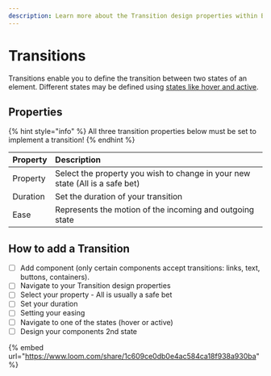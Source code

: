 ```yaml
---
description: Learn more about the Transition design properties within Budibase
---
```


# Transitions

Transitions enable you to define the transition between two states of an element. Different states may be defined using [states like hover and active](../states.md).

## Properties

{% hint style="info" %}
All three transition properties below must be set to implement a transition!
{% endhint %}

| Property | Description |
| :--- | :--- |
| Property | Select the property you wish to change in your new state \(All is a safe bet\) |
| Duration | Set the duration of your transition |
| Ease | Represents the motion of the incoming and outgoing state |



## How to add a Transition

* [ ] Add component \(only certain components accept transitions: links, text, buttons, containers\).
* [ ] Navigate to your Transition design properties
* [ ] Select your property - All is usually a safe bet
* [ ] Set your duration 
* [ ] Setting your easing
* [ ] Navigate to one of the states \(hover or active\)
* [ ] Design your components 2nd state

{% embed url="https://www.loom.com/share/1c609ce0db0e4ac584ca18f938a930ba" %}

